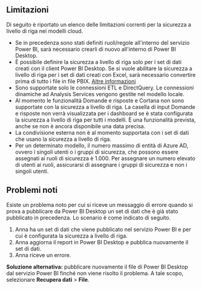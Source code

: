 ## <a name="limitations"></a>Limitazioni
Di seguito è riportato un elenco delle limitazioni correnti per la sicurezza a livello di riga nei modelli cloud.

* Se in precedenza sono stati definiti ruoli/regole all'interno del servizio Power BI, sarà necessario crearli di nuovo all'interno di Power BI Desktop.
* È possibile definire la sicurezza a livello di riga solo per i set di dati creati con il client Power BI Desktop. Se si vuole abilitare la sicurezza a livello di riga per i set di dati creati con Excel, sarà necessario convertire prima di tutto i file in file PBIX. [Altre informazioni](../desktop-import-excel-workbooks.md)
* Sono supportate solo le connessioni ETL e DirectQuery. Le connessioni dinamiche ad Analysis Services vengono gestite nel modello locale.
* Al momento le funzionalità Domande e risposte e Cortana non sono supportate con la sicurezza a livello di riga. La casella di input Domande e risposte non verrà visualizzata per i dashboard se è stata configurata la sicurezza a livello di riga per tutti i modelli. È una funzionalità prevista, anche se non è ancora disponibile una data precisa.
* La condivisione esterna non è al momento supportata con i set di dati che usano la sicurezza a livello di riga.
* Per un determinato modello, il numero massimo di entità di Azure AD, ovvero i singoli utenti o i gruppi di sicurezza, che possono essere assegnati ai ruoli di sicurezza è 1.000. Per assegnare un numero elevato di utenti ai ruoli, assicurarsi di assegnare i gruppi di sicurezza e non i singoli utenti.

## <a name="known-issues"></a>Problemi noti
Esiste un problema noto per cui si riceve un messaggio di errore quando si prova a pubblicare da Power BI Desktop un set di dati che è già stato pubblicato in precedenza. Lo scenario è come indicato di seguito.

1. Anna ha un set di dati che viene pubblicato nel servizio Power BI e per cui è configurata la sicurezza a livello di riga.
2. Anna aggiorna il report in Power BI Desktop e pubblica nuovamente il set di dati.
3. Anna riceve un errore.

**Soluzione alternativa:** pubblicare nuovamente il file di Power BI Desktop dal servizio Power BI finché non viene risolto il problema. A tale scopo, selezionare **Recupera dati** > **File**. 

